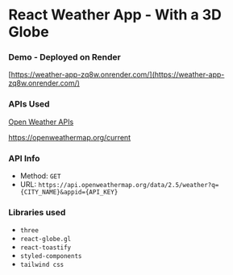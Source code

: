 # React Weather App - With a 3D Globe

### Demo - Deployed on Render

[https://weather-app-zq8w.onrender.com/](https://weather-app-zq8w.onrender.com/)

### APIs Used

[Open Weather APIs](https://openweathermap.org/)

https://openweathermap.org/current

### API Info

- Method: `GET`
- URL: `https://api.openweathermap.org/data/2.5/weather?q={CITY_NAME}&appid={API_KEY}`

### Libraries used

- `three`
- `react-globe.gl`
- `react-toastify`
- `styled-components`
- `tailwind css`
